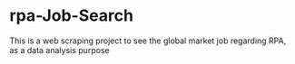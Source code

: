 # rpa-Job-Search
This is a web scraping project to see the global market job regarding RPA, as a data analysis purpose 

